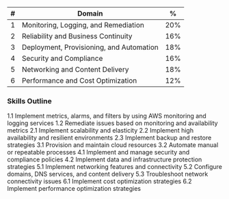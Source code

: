 | #   | Domain                                   | %   |
| --- | ---------------------------------------- | --- |
| 1   | Monitoring, Logging, and Remediation     | 20% |
| 2   | Reliability and Business Continuity      | 16% |
| 3   | Deployment, Provisioning, and Automation | 18% |
| 4   | Security and Compliance                  | 16% | 
| 5   | Networking and Content Delivery          | 18% |
| 6   | Performance and Cost Optimization        | 12% |


### Skills Outline
1.1 Implement metrics, alarms, and filters by using AWS monitoring and logging services
1.2 Remediate issues based on monitoring and availability metrics
2.1 Implement scalability and elasticity
2.2 Implement high availability and resilient environments
2.3 Implement backup and restore strategies
3.1 Provision and maintain cloud resources
3.2 Automate manual or repeatable processes
4.1 Implement and manage security and compliance policies
4.2 Implement data and infrastructure protection strategies
5.1 Implement networking features and connectivity
5.2 Configure domains, DNS services, and content delivery
5.3 Troubleshoot network connectivity issues
6.1 Implement cost optimization strategies
6.2 Implement performance optimization strategies